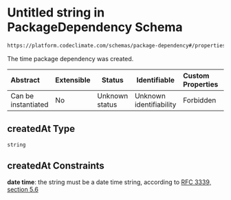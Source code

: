 # Untitled string in PackageDependency Schema

```txt
https://platform.codeclimate.com/schemas/package-dependency#/properties/createdAt
```

The time package dependency was created.


| Abstract            | Extensible | Status         | Identifiable            | Custom Properties | Additional Properties | Access Restrictions | Defined In                                                                                                 |
| :------------------ | ---------- | -------------- | ----------------------- | :---------------- | --------------------- | ------------------- | ---------------------------------------------------------------------------------------------------------- |
| Can be instantiated | No         | Unknown status | Unknown identifiability | Forbidden         | Allowed               | none                | [PackageDependency.schema.json\*](../../spec/schemas/PackageDependency.schema.json "open original schema") |

## createdAt Type

`string`

## createdAt Constraints

**date time**: the string must be a date time string, according to [RFC 3339, section 5.6](https://tools.ietf.org/html/rfc3339 "check the specification")
